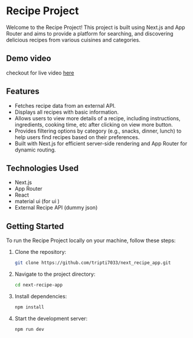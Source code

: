 # Recipe Project

Welcome to the Recipe Project! This project is built using Next.js and App Router and aims to provide a platform for searching, and discovering delicious recipes from various cuisines and categories.


## Demo video

checkout for live video [here](https://drive.google.com/file/d/18KKSdw1AtuFfXR6ZzmBkul9aHK0foT2v/view?usp=drive_link)

## Features

- Fetches recipe data from an external API.
- Displays all recipes with basic information.
- Allows users to view more details of a recipe, including instructions, ingredients, cooking time, etc after clicking on view more button.
- Provides filtering options by category (e.g., snacks, dinner, lunch) to help users find recipes based on their preferences.
- Built with Next.js for efficient server-side rendering and App Router for dynamic routing.

## Technologies Used

- Next.js
- App Router
- React
- material ui (for ui )
- External Recipe API (dummy json)

## Getting Started

To run the Recipe Project locally on your machine, follow these steps:

1. Clone the repository:

   ```bash
   git clone https://github.com/tripti7033/next_recipe_app.git
   ```
   
2. Navigate to the project directory:
   
   ```bash
   cd next-recipe-app
   ```

4. Install dependencies:
   
   ```bash
   npm install
   ```

5. Start the development server:

   ```bash
   npm run dev
   ```

